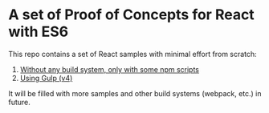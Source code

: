 # A set of Proof of Concepts for React with ES6

This repo contains a set of React samples with minimal effort from scratch:

1. [Without any build system, only with some npm scripts](https://github.com/tklepzig/react-es6-poc/tree/master/super-simple-only-npm-scripts)
2. [Using Gulp (v4)](https://github.com/tklepzig/react-es6-poc/tree/master/using-gulp)


It will be filled with more samples and other build systems (webpack, etc.) in future.
